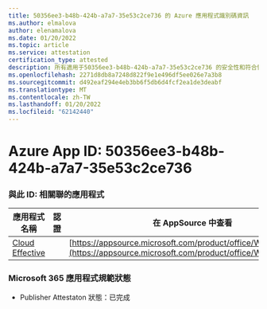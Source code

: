```yaml
---
title: 50356ee3-b48b-424b-a7a7-35e53c2ce736 的 Azure 應用程式識別碼資訊
ms.author: elmalova
author: elenamalova
ms.date: 01/20/2022
ms.topic: article
ms.service: attestation
certification_type: attested
description: 所有適用于50356ee3-b48b-424b-a7a7-35e53c2ce736 的安全性和符合性資訊資訊。
ms.openlocfilehash: 2271d8db8a7248d822f9e1e496df5ee026e7a3b8
ms.sourcegitcommit: d492eaf294e4eb3bb6f5db6d4fcf2ea1de3deabf
ms.translationtype: MT
ms.contentlocale: zh-TW
ms.lasthandoff: 01/20/2022
ms.locfileid: "62142440"
---
```

# <a name="azure-app-id-50356ee3-b48b-424b-a7a7-35e53c2ce736"></a>Azure App ID: 50356ee3-b48b-424b-a7a7-35e53c2ce736


### <a name="apps-associated-with-this-id"></a>與此 ID: 相關聯的應用程式
| **應用程式名稱** | **認證** | **在 AppSource 中查看** |
|--------------|---------------|-----------------------|
| [Cloud Effective](https://docs.microsoft.com/microsoft-365-app-certification/forward/WA200002408) |  | [https://appsource.microsoft.com/product/office/WA200002408](https://appsource.microsoft.com/product/office/WA200002408) |

### <a name="microsoft-365-app-compliance-status"></a>Microsoft 365 應用程式規範狀態
- Publisher Attestaton 狀態：已完成
